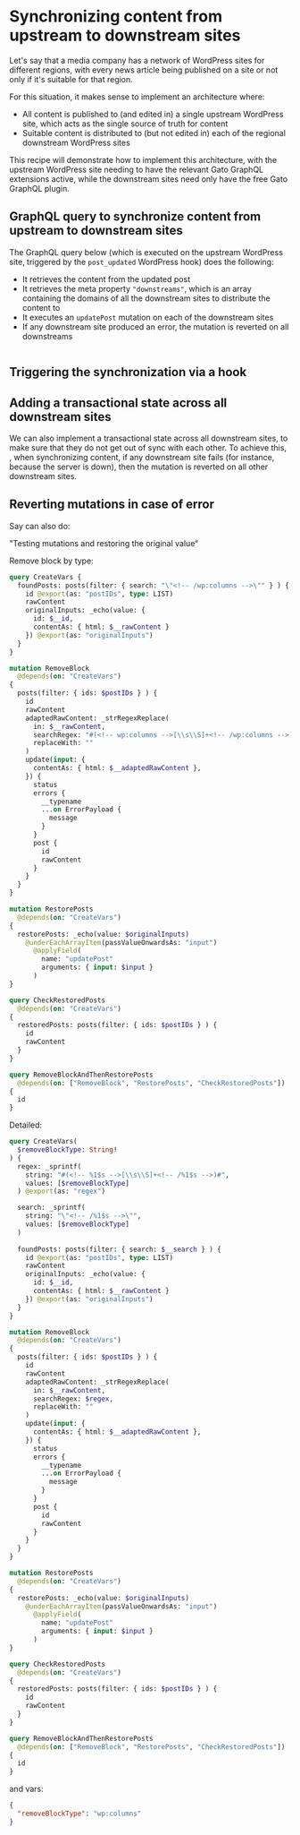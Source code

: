 # Synchronizing content from upstream to downstream sites

Let's say that a media company has a network of WordPress sites for different regions, with every news article being published on a site or not only if it's suitable for that region.

For this situation, it makes sense to implement an architecture where:

- All content is published to (and edited in) a single upstream WordPress site, which acts as the single source of truth for content
- Suitable content is distributed to (but not edited in) each of the regional downstream WordPress sites

This recipe will demonstrate how to implement this architecture, with the upstream WordPress site needing to have the relevant Gato GraphQL extensions active, while the downstream sites need only have the free Gato GraphQL plugin.

## GraphQL query to synchronize content from upstream to downstream sites

The GraphQL query below (which is executed on the upstream WordPress site, triggered by the `post_updated` WordPress hook) does the following:

- It retrieves the content from the updated post
- It retrieves the meta property `"downstreams"`, which is an array containing the domains of all the downstream sites to distribute the content to
- It executes an `updatePost` mutation on each of the downstream sites
- If any downstream site produced an error, the mutation is reverted on all downstreams

```graphql

```

## Triggering the synchronization via a hook



## Adding a transactional state across all downstream sites

We can also implement a transactional state across all downstream sites, to make sure that they do not get out of sync with each other. To achieve this, , when synchronizing content, if any downstream site fails (for instance, because the server is down), then the mutation is reverted on all other downstream sites.

## Reverting mutations in case of error

Say can also do:

"Testing mutations and restoring the original value"

Remove block by type:

```graphql
query CreateVars {
  foundPosts: posts(filter: { search: "\"<!-- /wp:columns -->\"" } ) {
    id @export(as: "postIDs", type: LIST)
    rawContent
    originalInputs: _echo(value: {
      id: $__id,
      contentAs: { html: $__rawContent }
    }) @export(as: "originalInputs")
  }
}

mutation RemoveBlock
  @depends(on: "CreateVars")
{
  posts(filter: { ids: $postIDs } ) {
    id
    rawContent
    adaptedRawContent: _strRegexReplace(
      in: $__rawContent,
      searchRegex: "#(<!-- wp:columns -->[\\s\\S]+<!-- /wp:columns -->)#",
      replaceWith: ""
    )
    update(input: {
      contentAs: { html: $__adaptedRawContent },
    }) {
      status
      errors {
        __typename
        ...on ErrorPayload {
          message
        }
      }
      post {
        id
        rawContent
      }
    }
  }
}

mutation RestorePosts
  @depends(on: "CreateVars")
{
  restorePosts: _echo(value: $originalInputs)
    @underEachArrayItem(passValueOnwardsAs: "input")
      @applyField(
        name: "updatePost"
        arguments: { input: $input }
      )
}

query CheckRestoredPosts
  @depends(on: "CreateVars")
{
  restoredPosts: posts(filter: { ids: $postIDs } ) {
    id
    rawContent
  }
}

query RemoveBlockAndThenRestorePosts
  @depends(on: ["RemoveBlock", "RestorePosts", "CheckRestoredPosts"])
{
  id
}
```

Detailed:

```graphql
query CreateVars(
  $removeBlockType: String!
) {
  regex: _sprintf(
    string: "#(<!-- %1$s -->[\\s\\S]+<!-- /%1$s -->)#",
    values: [$removeBlockType]
  ) @export(as: "regex")

  search: _sprintf(
    string: "\"<!-- /%1$s -->\"",
    values: [$removeBlockType]
  )
  
  foundPosts: posts(filter: { search: $__search } ) {
    id @export(as: "postIDs", type: LIST)
    rawContent
    originalInputs: _echo(value: {
      id: $__id,
      contentAs: { html: $__rawContent }
    }) @export(as: "originalInputs")
  }
}

mutation RemoveBlock
  @depends(on: "CreateVars")
{
  posts(filter: { ids: $postIDs } ) {
    id
    rawContent
    adaptedRawContent: _strRegexReplace(
      in: $__rawContent,
      searchRegex: $regex,
      replaceWith: ""
    )
    update(input: {
      contentAs: { html: $__adaptedRawContent },
    }) {
      status
      errors {
        __typename
        ...on ErrorPayload {
          message
        }
      }
      post {
        id
        rawContent
      }
    }
  }
}

mutation RestorePosts
  @depends(on: "CreateVars")
{
  restorePosts: _echo(value: $originalInputs)
    @underEachArrayItem(passValueOnwardsAs: "input")
      @applyField(
        name: "updatePost"
        arguments: { input: $input }
      )
}

query CheckRestoredPosts
  @depends(on: "CreateVars")
{
  restoredPosts: posts(filter: { ids: $postIDs } ) {
    id
    rawContent
  }
}

query RemoveBlockAndThenRestorePosts
  @depends(on: ["RemoveBlock", "RestorePosts", "CheckRestoredPosts"])
{
  id
}
```

and vars:

```json
{
  "removeBlockType": "wp:columns"
}
```

